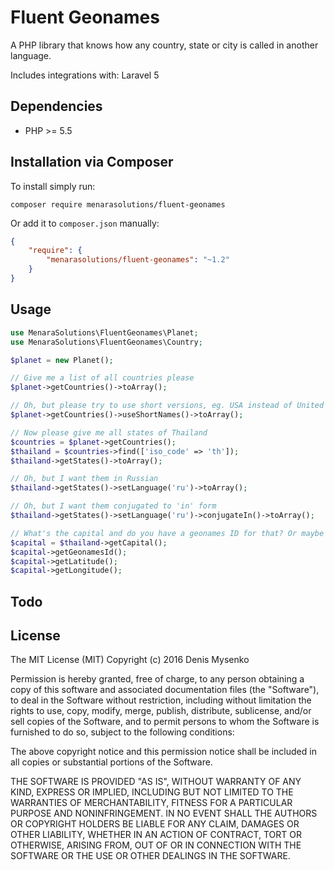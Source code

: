 # Fluent Geonames

A PHP library that knows how any country, state or city is called in another language.

Includes integrations with: Laravel 5

## Dependencies

* PHP >= 5.5

## Installation via Composer

To install simply run:

```
composer require menarasolutions/fluent-geonames
```

Or add it to `composer.json` manually:

```json
{
    "require": {
        "menarasolutions/fluent-geonames": "~1.2"
    }
}
```

## Usage

```php
use MenaraSolutions\FluentGeonames\Planet;
use MenaraSolutions\FluentGeonames\Country;

$planet = new Planet();

// Give me a list of all countries please
$planet->getCountries()->toArray();

// Oh, but please try to use short versions, eg. USA instead of United States of America
$planet->getCountries()->useShortNames()->toArray();

// Now please give me all states of Thailand
$countries = $planet->getCountries();
$thailand = $countries->find(['iso_code' => 'th']);
$thailand->getStates()->toArray();

// Oh, but I want them in Russian
$thailand->getStates()->setLanguage('ru')->toArray();

// Oh, but I want them conjugated to 'in' form
$thailand->getStates()->setLanguage('ru')->conjugateIn()->toArray();

// What's the capital and do you have a geonames ID for that? Or maybe latitude and longitude?
$capital = $thailand->getCapital();
$capital->getGeonamesId();
$capital->getLatitude();
$capital->getLongitude();
```

## Todo

## License

The MIT License (MIT)
Copyright (c) 2016 Denis Mysenko

Permission is hereby granted, free of charge, to any person obtaining a copy of this software and associated documentation files (the "Software"), to deal in the Software without restriction, including without limitation the rights to use, copy, modify, merge, publish, distribute, sublicense, and/or sell copies of the Software, and to permit persons to whom the Software is furnished to do so, subject to the following conditions:

The above copyright notice and this permission notice shall be included in all copies or substantial portions of the Software.

THE SOFTWARE IS PROVIDED "AS IS", WITHOUT WARRANTY OF ANY KIND, EXPRESS OR IMPLIED, INCLUDING BUT NOT LIMITED TO THE WARRANTIES OF MERCHANTABILITY, FITNESS FOR A PARTICULAR PURPOSE AND NONINFRINGEMENT. IN NO EVENT SHALL THE AUTHORS OR COPYRIGHT HOLDERS BE LIABLE FOR ANY CLAIM, DAMAGES OR OTHER LIABILITY, WHETHER IN AN ACTION OF CONTRACT, TORT OR OTHERWISE, ARISING FROM, OUT OF OR IN CONNECTION WITH THE SOFTWARE OR THE USE OR OTHER DEALINGS IN THE SOFTWARE.

